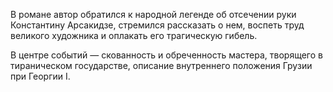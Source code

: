<!--2017-01-02 12:52:47-->
В романе автор обратился к народной легенде об отсeчении руки Константину Арсакидзе, стремился рассказать о нем, воспеть труд великого художника и оплакать его трагическую гибель.

В центре событий — скованность и обреченность мастера, творящего в тираническом государстве, описание внутреннего положения Грузии при Георгии I.